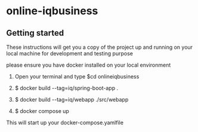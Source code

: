 # online-iqbusiness
## Getting started

These instructions will get you a copy of the project up and running on your local machine for development and testing purpose

please ensure you have docker installed on your local environment

1. Open your terminal and type $cd onlineiqbusiness

2. $ docker build --tag=iq/spring-boot-app . 

3. $ docker build --tag=iq/webapp ./src/webapp

4. $ docker compose up 

This will start up your docker-compose.yamlfile
